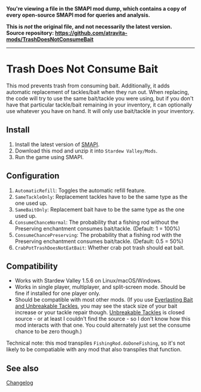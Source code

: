 **You're viewing a file in the SMAPI mod dump, which contains a copy of every open-source SMAPI mod
for queries and analysis.**

**This is _not_ the original file, and not necessarily the latest version.**  
**Source repository: https://github.com/atravita-mods/TrashDoesNotConsumeBait**

----

Trash Does Not Consume Bait
=================================

This mod prevents trash from consuming bait. Additionally, it adds automatic replacement of tackles/bait when they run out. When replacing, the code will try to use the same bait/tackle you were using, but if you don't have that particular tackle/bait remaining in your inventory, it can optionally use whatever you have on hand. It will only use bait/tackle in your inventory.

## Install

1. Install the latest version of [SMAPI](https://smapi.io).
2. Download this mod and unzip it into `Stardew Valley/Mods`.
3. Run the game using SMAPI.

## Configuration

1. `AutomaticRefill`: Toggles the automatic refill feature.
2. `SameTackleOnly`: Replacement tackles have to be the same type as the one used up.
3. `SameBaitOnly`: Replacement bait have to be the same type as the one used up.
4. `ConsumeChanceNormal`: The probability that a fishing rod without the Preserving enchantment consumes bait/tackle. (Default: 1 = 100%)
5. `ConsumeChancePreserving`: The probability that a fishing rod with the Preserving enchantment consumes bait/tackle. (Default: 0.5 = 50%)
6. `CrabPotTrashDoesNotEatBait`: Whether crab pot trash should eat bait.

## Compatibility

* Works with Stardew Valley 1.5.6 on Linux/macOS/Windows.
* Works in single player, multiplayer, and split-screen mode. Should be fine if installed for one player only.
* Should be compatible with most other mods. (If you use [Everlasting Bait and Unbreakable Tackles](https://www.nexusmods.com/stardewvalley/mods/2360), you may see the stack size of your bait increase or your tackle repair though. [Unbreakable Tackles](https://www.nexusmods.com/stardewvalley/mods/7719) is closed source - or at least I couldn't find the source - so I don't know how this mod interacts with that one. You could alternately just set the consume chance to be zero though.)

Technical note: this mod transpiles `FishingRod.doDoneFishing`, so it's not likely to be compatiable with any mod that also transpiles that function.

## See also

[Changelog](TrashDoesNotConsumeBait/docs/Changelog.md)
